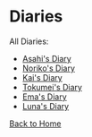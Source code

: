 # Diaries

All Diaries:
* [Asahi's Diary](https://sonic4999.github.io/PD-Season-2-Archive/diaries/Danganronpa_%20Prospective%20Despair%20-%20Diaries%20(KG)%20-%20asahis-diary%20%5B850349025990410250%5D.html)
* [Noriko's Diary](https://sonic4999.github.io/PD-Season-2-Archive/diaries/Danganronpa_%20Prospective%20Despair%20-%20Diaries%20(KG)%20-%20norikos-diary%20%5B851236337428594738%5D.html)
* [Kai's Diary](https://sonic4999.github.io/PD-Season-2-Archive/diaries/Danganronpa_%20Prospective%20Despair%20-%20Diaries%20(KG)%20-%20kais-diary%20%5B851507947124162591%5D.html)
* [Tokumei's Diary](https://sonic4999.github.io/PD-Season-2-Archive/diaries/Danganronpa_%20Prospective%20Despair%20-%20Diaries%20(KG)%20-%20tokumeis-diary%20%5B851574689629601792%5D.html)
* [Ema's Diary](https://sonic4999.github.io/PD-Season-2-Archive/diaries/Danganronpa_%20Prospective%20Despair%20-%20Diaries%20(KG)%20-%20emas-diary%20%5B852282512716988536%5D.html)
* [Luna's Diary](https://sonic4999.github.io/PD-Season-2-Archive/diaries/Danganronpa_%20Prospective%20Despair%20-%20Diaries%20(KG)%20-%20lunas-diary%20%5B855179203472523294%5D.html)

[Back to Home](https://sonic4999.github.io/PD-Season-2-Archive/)